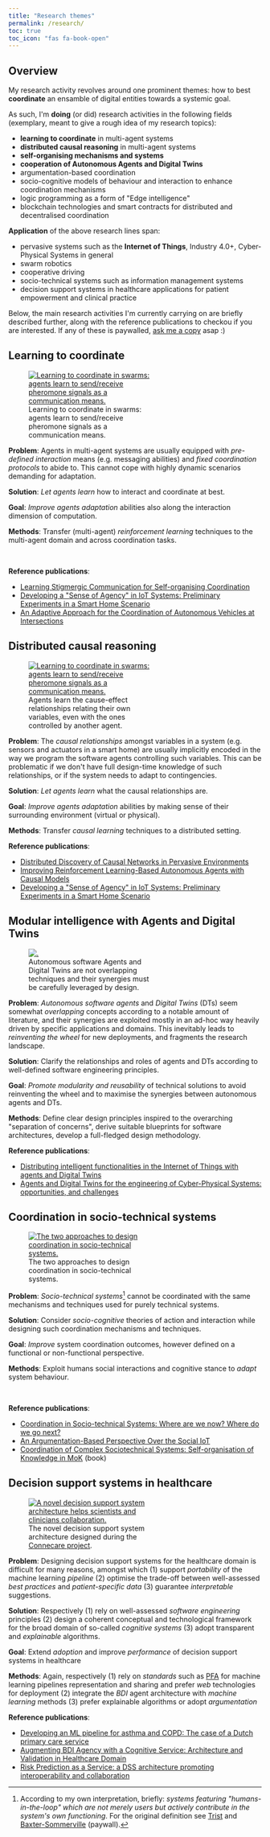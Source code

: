 ```yaml
---
title: "Research themes"
permalink: /research/
toc: true
toc_icon: "fas fa-book-open"
---
```


## Overview

My research activity revolves around one prominent themes: how to best **coordinate** an ensamble of digital entities towards a systemic goal.

As such, I'm **doing** (or did) research activities in the following fields (exemplary, meant to give a rough idea of my research topics):
 - **learning to coordinate** in multi-agent systems
 - **distributed causal reasoning** in multi-agent systems
 - **self-organising mechanisms and systems**
 - **cooperation of Autonomous Agents and Digital Twins**
 - argumentation-based coordination
 - socio-cognitive models of behaviour and interaction to enhance coordination mechanisms
 - logic programming as a form of "Edge intelligence"
 - blockchain technologies and smart contracts for distributed and decentralised coordination

**Application** of the above research lines span:
 - pervasive systems such as the **Internet of Things**, Industry 4.0+, Cyber-Physical Systems in general
 - swarm robotics
 - cooperative driving
 - socio-technical systems such as information management systems
 - decision support systems in healthcare applications for patient empowerment and clinical practice

Below, the main research activities I'm currently carrying on are briefly described further, 
along with the reference publications to checkou if you are interested. 
If any of these is paywalled, [ask me a copy](mailto:stefano.mariani@unimore.it) asap :)

## Learning to coordinate

<figure style="width: 50%" class="align-left">
  <a href="https://smarianimore.github.io/2023-acsos-RL-swarms/"><img src="{{ site.url }}{{ site.baseurl }}/assets/self-org.png" alt="Learning to coordinate in swarms: agents learn to send/receive pheromone signals as a communication means."></a>
  <figcaption>Learning to coordinate in swarms: agents learn to send/receive pheromone signals as a communication means.</figcaption>
</figure> 

**Problem**: Agents in multi-agent systems are usually equipped with *pre-defined interaction* means (e.g. messaging abilities)
and *fixed coordination protocols* to abide to.
This cannot cope with highly dynamic scenarios demanding for adaptation.

**Solution**: *Let agents learn* how to interact and coordinate at best.

**Goal**: *Improve agents adaptation* abilities also along the interaction dimension of computation.

**Methods**: Transfer (multi-agent) *reinforcement learning* techniques 
to the multi-agent domain and across coordination tasks.

<br> 

**Reference publications**:
 - [Learning Stigmergic Communication for Self-organising Coordination](https://ieeexplore.ieee.org/document/10336011)
 - [Developing a "Sense of Agency" in IoT Systems: Preliminary Experiments in a Smart Home Scenario](https://ieeexplore.ieee.org/document/9431003)
 - [An Adaptive Approach for the Coordination of Autonomous Vehicles at Intersections](https://ieeexplore.ieee.org/document/9680501)

## Distributed causal reasoning

<figure style="width: 50%" class="align-left">
  <a href="https://smarianimore.github.io/2024-comorea-causal-mas/"><img src="{{ site.url }}{{ site.baseurl }}/assets/ground-truth-partitioned.png" alt="Learning to coordinate in swarms: agents learn to send/receive pheromone signals as a communication means."></a>
  <figcaption>Agents learn the cause-effect relationships relating their own variables, even with the ones controlled by another agent.</figcaption>
</figure> 

**Problem**: The *causal relationships* amongst variables in a system (e.g. sensors and actuators in a smart home) are usually implicitly encoded in the way we program the software agents controlling such variables. 
This can be problematic if we don't have full design-time knowledge of such relationships, 
or if the system needs to adapt to contingencies.

**Solution**: *Let agents learn* what the causal relationships are.

**Goal**: *Improve agents adaptation* abilities by making sense of their surrounding environment (virtual or physical).

**Methods**: Transfer *causal learning* techniques
to a distributed setting.

**Reference publications**:
- [Distributed Discovery of Causal Networks in Pervasive Environments](https://ieeexplore.ieee.org/abstract/document/10502971)
- [Improving Reinforcement Learning-Based Autonomous Agents with Causal Models](https://link.springer.com/chapter/10.1007/978-3-031-77367-9_20)
- [Developing a "Sense of Agency" in IoT Systems: Preliminary Experiments in a Smart Home Scenario](https://ieeexplore.ieee.org/document/9431003)

## Modular intelligence with Agents and Digital Twins

<figure style="width: 50%" class="align-left">
  <a href="https://smarianimore.github.io/2022-emas-DT-mas/"><img src="{{ site.url }}{{ site.baseurl }}/assets/2024-toit-si-architecture-aa-dt.png" alt="."></a>
  <figcaption>Autonomous software Agents and Digital Twins are not overlapping techniques and their synergies must be carefully leveraged by design.</figcaption>
</figure> 

**Problem**: *Autonomous software agents* and *Digital Twins* (DTs) seem somewhat *overlapping* concepts according to a notable amount of literature, 
and their synergies are exploited mostly in an ad-hoc way heavily driven by specific applications and domains.
This inevitably leads to *reinventing the wheel* for new deployments, 
and fragments the research landscape.

**Solution**: Clarify the relationships and roles of agents and DTs 
according to well-defined software engineering principles. 

**Goal**: *Promote modularity and reusability* of technical solutions to avoid reinventing the wheel 
and to maximise the synergies between autonomous agents and DTs.

**Methods**: Define clear design principles inspired to the overarching "separation of concerns", 
derive suitable blueprints for software architectures, 
develop a full-fledged design methodology.

**Reference publications**:
- [Distributing intelligent functionalities in the Internet of Things with agents and Digital Twins](https://www.sciencedirect.com/science/article/pii/S2542660525000733?via%3Dihub)
- [Agents and Digital Twins for the engineering of Cyber-Physical Systems: opportunities, and challenges](https://link.springer.com/article/10.1007/s10472-023-09884-9)

## Coordination in socio-technical systems

<figure style="width: 50%" class="align-left">
  <a href="https://doi.org/10.1016/j.scico.2019.102317"><img src="{{ site.url }}{{ site.baseurl }}/assets/integration.png" alt="The two approaches to design coordination in socio-technical systems."></a>
  <figcaption>The two approaches to design coordination in socio-technical systems.</figcaption>
</figure> 

**Problem**: *Socio-technical systems*[^1] cannot be coordinated with the same mechanisms and techniques used for purely technical systems.

**Solution**: Consider *socio-cognitive* theories of action and interaction while designing such coordination mechanisms and techniques.

**Goal**: *Improve* system coordination outcomes, however defined on a functional or non-functional perspective.

**Methods**: Exploit humans social interactions and cognitive stance to *adapt* system behaviour.

<br>

**Reference publications**:
 - [Coordination in Socio-technical Systems: Where are we now? Where do we go next?](https://doi.org/10.1016/j.scico.2019.102317)
 - [An Argumentation-Based Perspective Over the Social IoT](https://rdcu.be/caUtN)
 - [Coordination of Complex Sociotechnical Systems: Self-organisation of Knowledge in MoK](https://doi.org/10.1007/978-3-319-47109-9) (book)

[^1]: According to my own interpretation, briefly: *systems featuring "humans-in-the-loop" which are not merely users but actively contribute in the system's own functioning*. For the original definition see [Trist](https://www.lmmiller.com/blog/wp-content/uploads/2013/06/The-Evolution-of-Socio-Technical-Systems-Trist.pdf) and [Baxter-Sommerville](https://ieeexplore.ieee.org/abstract/document/8147295) (paywall).

<!--## Coordination in pervasive systems

<figure style="width: 50%" class="align-left">
  <a href="https://doi.org/10.1007/978-3-030-34914-1_17"><img src="{{ site.url }}{{ site.baseurl }}/assets/speaking.jpeg" alt="Speaking objects endow IoT devices with goal-oriented behaviour and dialogical interaction."></a>
  <figcaption>New abstraction layers and rich forms of interaction are needed to cope with IoT scenarios increasing complexity.</figcaption>
</figure>

**Problem**: Coordination in pervasive systems cannot be done by individually and imperatively programming each partecipating device: the levels of *abstraction* and *autonomy* are too low.

**Solution**: Consider ways to let devices figure out how to participate to a systemic *goal* given by designer or arising dynamically according to *context*.

**Goal**: Increase system's *robustness* through device and system autonomy.

**Methods**: Endow devices with *learning* capabilities and *goal-oriented* behaviour, and the system with rich forms of interaction (e.g. *argumentation*).

<br>

**Reference publications**:
 - [Coordinating Distributed Speaking Objects](https://doi.org/10.1007/978-3-030-34914-1_17) (paywall, [ask me a copy](mailto:stefano.mariani@unimore.it))
 - [Spatial Tuples: Augmenting Reality with Tuples](https://onlinelibrary.wiley.com/doi/abs/10.1111/exsy.12273) (paywall, [ask me a copy](mailto:stefano.mariani@unimore.it))-->

## Decision support systems in healthcare

<figure style="width: 50%" class="align-left">
  <a href=""><img src="{{ site.url }}{{ site.baseurl }}/assets/dss.png" alt="A novel decision support system architecture helps scientists and clinicians collaboration."></a>
  <figcaption>The novel decision support system architecture designed during the <a href="https://connecare.eu">Connecare project</a>.</figcaption>
</figure>

**Problem**: Designing decision support systems for the healthcare domain is difficult for many reasons, amongst which
    (1) support *portability* of the machine learning *pipeline*
    (2) optimise the trade-off between well-assessed *best practices* and *patient-specific data*
    (3) guarantee *interpretable* suggestions.

**Solution**: Respectively
    (1) rely on well-assessed *software engineering* principles
    (2) design a coherent conceptual and technological framework for the broad domain of so-called *cognitive systems*
    (3) adopt transparent and *explainable* algorithms.

**Goal**: Extend *adoption* and improve *performance* of decision support systems in healthcare

**Methods**: Again, respectively
    (1) rely on *standards* such as [PFA](http://dmg.org/pfa/) for machine learning pipelines representation and sharing and prefer *web* technologies for deployment
    (2) integrate the *BDI* agent architecture with *machine learning* methods
    (3) prefer explainable algorithms or adopt *argumentation*

**Reference publications**:
 - [Developing an ML pipeline for asthma and COPD: The case of a Dutch primary care service](https://doi.org/10.1002/int.22568)
 - [Augmenting BDI Agency with a Cognitive Service: Architecture and Validation in Healthcare Domain](https://doi.org/10.1007/s10916-021-01780-1)
 - [Risk Prediction as a Service: a DSS architecture promoting interoperability and collaboration](https://doi.org/10.1109/CBMS.2019.00069)
